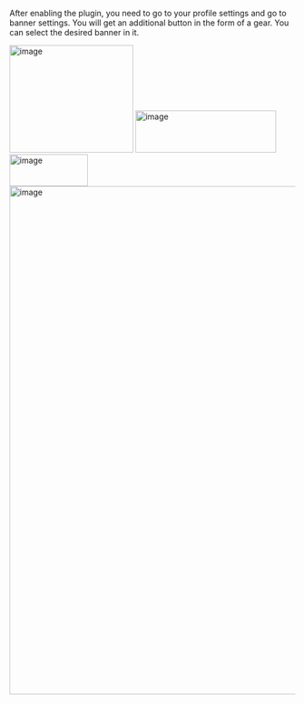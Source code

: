 After enabling the plugin, you need to go to your profile settings and go to banner settings. You will get an additional button in the form of a gear. You can select the desired banner in it.

<img width="218" height="189" alt="image" src="https://github.com/user-attachments/assets/e4771946-75a6-410e-a9e8-e6715af6a930" />
<img width="248" height="74" alt="image" src="https://github.com/user-attachments/assets/dd1173e7-1863-436b-8de5-cea436bb58fe" />
<img width="138" height="56" alt="image" src="https://github.com/user-attachments/assets/bfa1265d-67bc-4313-b71f-c13268a4901a" />
<img width="1582" height="894" alt="image" src="https://github.com/user-attachments/assets/f1683f6d-9a5a-4caa-a937-d8ef4fe27001" />
